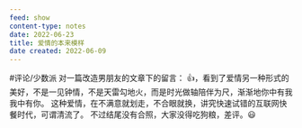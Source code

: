 ```yaml
---
feed: show
content-type: notes
date: 2022-06-23
title: 爱情的本来模样
date created: 2022-06-09
---
```

#评论/少数派
对一篇改造男朋友的文章下的留言：
👍，看到了爱情另一种形式的美好，不是一见钟情，不是天雷勾地火，而是时光做轴陪伴为尺，渐渐地你中有我我中有你。
这种爱情，在不满意就划走，不合眼就换，讲究快速试错的互联网快餐时代，可谓清流了。
不过结尾没有合照，大家没得吃狗粮，差评。😃
